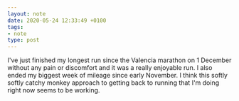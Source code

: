 ```yaml
---
layout: note
date: 2020-05-24 12:33:49 +0100
tags:
- note
type: post
---
```


I've just finished my longest run since the Valencia marathon on 1 December without any pain or discomfort and it was a really enjoyable run. I also ended my biggest week of mileage since early November. I think this softly softly catchy monkey approach to getting back to running that I'm doing right now seems to be working.